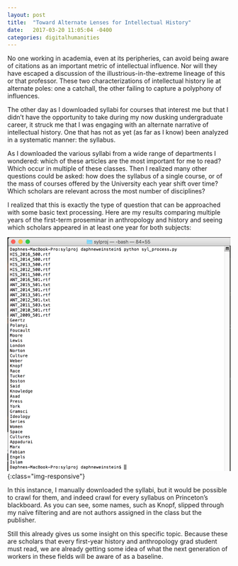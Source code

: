 ```yaml
---
layout: post
title:  "Toward Alternate Lenses for Intellectual History"
date:   2017-03-20 11:05:04 -0400
categories: digitalhumanities
---
```


No one working in academia, even at its peripheries, can avoid being aware of citations as an important metric of intellectual influence. Nor will they have escaped a discussion of the illustrious-in-the-extreme lineage of this or that professor. These two characterizations of intellectual history lie at alternate poles: one a catchall, the other failing to capture a polyphony of influences. 

The other day as I downloaded syllabi for courses that interest me but that I didn’t have the opportunity to take during my now dusking undergraduate career, it struck me that I was engaging with an alternate narrative of intellectual history. One that has not as yet (as far as I know) been analyzed in a systematic manner: the syllabus. 

As I downloaded the various syllabi from a wide range of departments I wondered: which of these articles are the most important for me to read? Which occur in multiple of these classes. Then I realized many other questions could be asked: how does the syllabus of a single course, or of the mass of courses offered by the University each year shift over time? Which scholars are relevant across the most number of disciplines? 

I realized that this is exactly the type of question that can be approached with some basic text processing. Here are my results comparing multiple years of the first-term proseminar in anthropology and history and seeing which scholars appeared in at least one year for both subjects:

![](/assets/inthist1.png){:class="img-responsive"}

In this instance, I manually downloaded the syllabi, but it would be possible to crawl for them, and indeed crawl for every syllabus on Princeton’s blackboard. As you can see, some names, such as Knopf, slipped through my naïve filtering and are not authors assigned in the class but the publisher. 

Still this already gives us some insight on this specific topic. Because these are scholars that every first-year history and anthropology grad student must read, we are already getting some idea of what the next generation of workers in these fields will be aware of as a baseline. 

